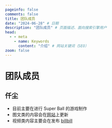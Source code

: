 ```yaml
---
pageinfo: false
comments: false
title: 团队成员
date: "2024-06-28" # 日期
description: "团队成员" # 页面描述、面向搜索引擎用户
head:
  - - meta
    - name: Keywords
      content: "介绍" # 网站关键词（SEO）
zoom: false
---
```


<script setup>
import { VPTeamMembers } from 'vitepress/theme'

const members = [
  {
    avatar: 'https://image.tuclink.com/image/2024.06/logo.jpg.1718701971',
    name: '仟尘',
    title: '制作人',
    links: [
      { icon: {
        svg: '<svg viewBox="0 0 24 24" stroke="currentcolor" stroke-width="2" stroke-linecap="round" xmlns="http://www.w3.org/2000/svg"><rect fill="none" x="1.3333" y="6" width="21.333" height="15.333" rx="4" ry="4"/><path d="m8 12.4v1.2"/><path d="m16 12.4v1.2"/><path d="m5.8853 2.6667L8.552 5.3334"/><path d="m18.115 2.6667-2.6667 2.6667"/></svg>',
          },
        link: "https://b23.tv/Dy49jbs" },
      { icon: {
        svg: '<svg xmlns="http://www.w3.org/2000/svg" viewBox="0 0 24 21" stroke="currentcolor" stroke-width="2" stroke-linecap="round" stroke-linejoin="round"><path fill="none" d="M4 4h16c1.1.0 2 .9 2 2v12c0 1.1-.9 2-2 2H4c-1.1.0-2-.9-2-2V6c0-1.1.9-2 2-2z"/><polyline fill="none" points="22,6 12,13 2,6"/></svg>',
          },
        link: "mailto:feedback@tuclink.com" }
    ]
  },
  {
    avatar: 'https://avatars.githubusercontent.com/u/38809414?v=4',
    name: '伊卡',
    title: '开发者',
    links: [
      { icon: {
        svg: '<svg xmlns="http://www.w3.org/2000/svg" width="1em" height="1em" viewBox="0 0 48 42"><defs><mask id="ipTWebPage0"><g fill="none"><rect width="40" height="32" x="4" y="8" stroke="#fff" stroke-linejoin="round" stroke-width="4" rx="3"/><path fill="#555" stroke="#fff" stroke-width="4" d="M4 11a3 3 0 0 1 3-3h34a3 3 0 0 1 3 3v9H4z"/><circle r="2" fill="#fff" transform="matrix(0 -1 -1 0 10 14)"/><circle r="2" fill="#fff" transform="matrix(0 -1 -1 0 16 14)"/></g></mask></defs><path fill="currentColor" d="M0 0h48v48H0z" mask="url(#ipTWebPage0)"/></svg>',
        }, 
      link: 'https://ikamusume7.org/' }
    ]
  },
]
</script>

# 团队成员

<VPTeamMembers size="small" :members="members" />

## 仟尘
- 目前主要在进行 Super Ball 的游戏制作
- 图文类的内容会在[网站](https://post.tuclink.com/)上更新
- 视频类内容主要会在发布 [billbill](https://space.bilibili.com/3493262625081631)